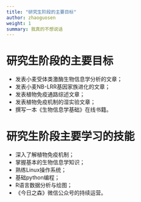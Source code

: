 ```yaml
---
title: "研究生阶段的主要目标" 
author: zhaoguosen
weight: 1
summary: 我真的不想说话
---
```


# 研究生阶段的主要目标

- 发表小麦受体类激酶生物信息学分析的文章；
- 发表小麦NB-LRR基因家族进化的文章；
- 发表植物免疫通路综述文章；
- 发表植物免疫机制的湿实验文章；
- 撰写一本《生物信息学基础》在线书籍。

# 研究生阶段主要学习的技能

- 深入了解植物免疫机制；
- 掌握基本的生物信息学知识；
- 熟练Linux操作系统；
- 基础python编程；
- R语言数据分析与绘图；
- 《今日之森》微信公众号的持续运营。